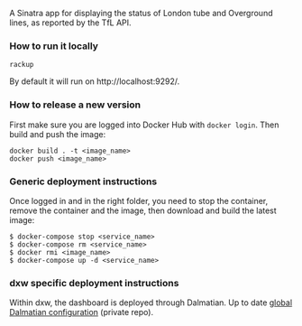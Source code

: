 A Sinatra app for displaying the status of London tube and Overground lines, as reported by the TfL API.

### How to run it locally

```
rackup
```

By default it will run on http://localhost:9292/.

### How to release a new version

First make sure you are logged into Docker Hub with `docker login`. Then build and push the image:

```
docker build . -t <image_name>
docker push <image_name>
```

### Generic deployment instructions

Once logged in and in the right folder, you need to stop the container, remove the container and the image, then download and build the latest image:

```
$ docker-compose stop <service_name>
$ docker-compose rm <service_name>
$ docker rmi <image_name>
$ docker-compose up -d <service_name>
```

### dxw specific deployment instructions

Within dxw, the dashboard is deployed through Dalmatian. Up to date [global Dalmatian configuration](https://github.com/dxw/dalmatian-config) (private repo).
